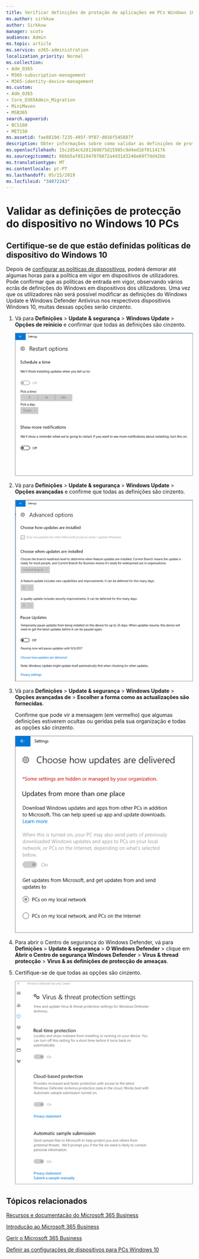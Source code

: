 ```yaml
---
title: Verificar definições de proteção de aplicações em PCs Windows 10
ms.author: sirkkuw
author: Sirkkuw
manager: scotv
audience: Admin
ms.topic: article
ms.service: o365-administration
localization_priority: Normal
ms.collection:
- Adm_O365
- M365-subscription-management
- M365-identity-device-management
ms.custom:
- Adm_O365
- Core_O365Admin_Migration
- MiniMaven
- MSB365
search.appverid:
- BCS160
- MET150
ms.assetid: fae8819d-7235-495f-9f07-d016f545887f
description: Obter informações sobre como validar as definições de protecção de aplicações Microsoft 365 Business Windows 10 dispositivos.
ms.openlocfilehash: 15c2d54c6281369875d15985c9d4ed16f0114176
ms.sourcegitcommit: 66bb5af851947078872a4d31d3246e69f7dd42bb
ms.translationtype: MT
ms.contentlocale: pt-PT
ms.lasthandoff: 05/15/2019
ms.locfileid: "34072243"
---
```

# <a name="validate-device-protection-settings-on-windows-10-pcs"></a>Validar as definições de protecção do dispositivo no Windows 10 PCs

## <a name="verify-that-windows-10-device-policies-are-set"></a>Certifique-se de que estão definidas políticas de dispositivo do Windows 10

Depois de [configurar as políticas de dispositivos](protection-settings-for-windows-10-pcs.md), poderá demorar até algumas horas para a política em vigor em dispositivos de utilizadores. Pode confirmar que as políticas de entrada em vigor, observando vários ecrãs de definições do Windows em dispositivos dos utilizadores. Uma vez que os utilizadores não será possível modificar as definições do Windows Update e Windows Defender Antivirus nos respectivos dispositivos Windows 10, muitas dessas opções serão cinzento.
  
1. Vá para **Definições** \> **Update &amp; segurança** \> **Windows Update** \> **Opções de reinício** e confirmar que todas as definições são cinzento. 
    
    ![Todas as opções de reinício estão a cinzento.](media/31308da9-18b0-47c5-bbf6-d5fa6747c376.png)
  
2. Vá para **Definições** \> **Update &amp; segurança** \> **Windows Update** \> **Opções avançadas** e confirme que todas as definições são cinzento. 
    
    ![Opções das actualizações do Windows Advanced são todos cinzento.](media/049cf281-d503-4be9-898b-c0a3286c7fc2.png)
  
3. Vá para **Definições** \> **Update &amp; segurança** \> **Windows Update** \> **Opções avançadas de** \> **Escolher a forma como as actualizações são fornecidas**.
    
    Confirme que pode vir a mensagem (em vermelho) que algumas definições estiverem ocultas ou geridas pela sua organização e todas as opções são cinzento.
    
    ![Escolher a forma como as actualizações são fornecidas página indica as definições estiverem ocultas ou geridas pela sua organização.](media/6b3e37c5-da41-4afd-9983-b4f406216b59.png)
  
4. Para abrir o Centro de segurança do Windows Defender, vá para **Definições** \> **Update &amp; segurança** \> **O Windows Defender** \> clique em **Abrir o Centro de segurança Windows Defender** \> **Virus &amp; thread protecção** \> **Virus &amp; as definições de protecção de ameaças**. 
    
5. Certifique-se de que todas as opções são cinzento. 
    
    ![As definições de protecção contra vírus e ameaças estão a cinzento.](media/9ca68d40-a5d9-49d7-92a4-c581688b5926.png)
  
## <a name="related-topics"></a>Tópicos relacionados

[Recursos e documentação do Microsoft 365 Business](https://go.microsoft.com/fwlink/p/?linkid=853701)
  
[Introdução ao Microsoft 365 Business](microsoft-365-business-overview.md)
  
[Gerir o Microsoft 365 Business](manage.md)
  
[Definir as configurações de dispositivos para PCs Windows 10](protection-settings-for-windows-10-pcs.md)
  

